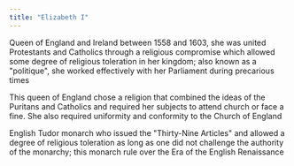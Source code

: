 ```yaml
---
title: "Elizabeth I"
---
```

Queen of England and Ireland between 1558 and 1603, she was united Protestants and Catholics through a religious compromise which allowed some degree of religious toleration in her kingdom; also known as a &quot;politique&quot;, she worked effectively with her Parliament during precarious times

This queen of England chose a religion that combined the ideas of the Puritans and Catholics and required her subjects to attend church or face a fine. She also required uniformity and conformity to the Church of England

English Tudor monarch who issued the &quot;Thirty-Nine Articles&quot; and allowed a degree of religious toleration as long as one did not challenge the authority of the monarchy; this monarch rule over the Era of the English Renaissance

